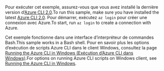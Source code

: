 

<span data-ttu-id="167f8-101">Pour exécuter cet exemple, assurez-vous que vous avez installé la dernière version d’[Azure CLI 2.0](https://docs.microsoft.com/cli/azure/install-azure-cli).</span><span class="sxs-lookup"><span data-stu-id="167f8-101">To run this sample, make sure you have installed the latest [Azure CLI 2.0](https://docs.microsoft.com/cli/azure/install-azure-cli).</span></span> <span data-ttu-id="167f8-102">Pour démarrer, exécutez `az login` pour créer une connexion avec Azure.</span><span class="sxs-lookup"><span data-stu-id="167f8-102">To start, run `az login` to create a connection with Azure.</span></span>

<span data-ttu-id="167f8-103">Cet exemple fonctionne dans une interface d’interpréteur de commandes Bash.</span><span class="sxs-lookup"><span data-stu-id="167f8-103">This sample works in a Bash shell.</span></span> <span data-ttu-id="167f8-104">Pour en savoir plus les options d’exécution de scripts Azure CLI dans le client Windows, consultez la page [Running the Azure CLI in Windows (Exécution d’Azure CLI dans Windows)](../articles/virtual-machines/windows/cli-options.md).</span><span class="sxs-lookup"><span data-stu-id="167f8-104">For options on running Azure CLI scripts on Windows client, see [Running the Azure CLI in Windows](../articles/virtual-machines/windows/cli-options.md).</span></span>
